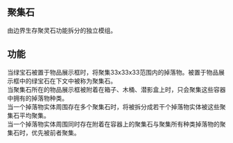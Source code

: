 ## 聚集石
由边界生存聚灵石功能拆分的独立模组。

## 功能
当绿宝石被置于物品展示框时，将聚集33x33x33范围内的掉落物。被置于物品展示框中的绿宝石在下文中被称为聚集石。<br/>
当聚集石所在的物品展示框被附着在箱子、木桶、潜影盒上时，只会聚集这些容器中拥有的掉落物种类。<br/>
当一个掉落物实体周围存在多个聚集石时，将被拆分成若干个掉落物实体被这些聚集石平均聚集。<br/>
当一个掉落物实体周围同时存在附着在容器上的聚集石与聚集所有种类掉落物的聚集石时，优先被前者聚集。
